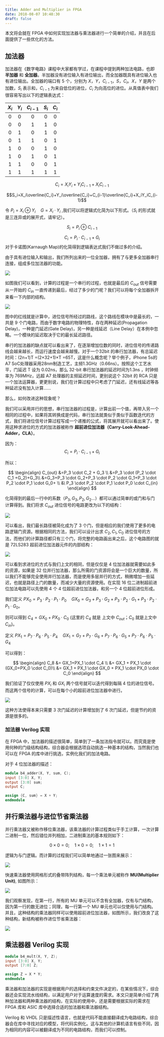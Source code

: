 ```yaml
---
title: Adder and Multiplier in FPGA
date: 2018-08-07 10:48:30
draft: false
---
```


本文将会就在 FPGA 中如何实现加法器与乘法器进行一个简单的介绍，并且在后面提供了一些优化的方法。

<!--more-->

## 加法器
加法器在《数字电路》课程中大家都有学过，在课程中提到两种加法电路，也即 **半加器** 和 **全加器**。半加器没有进位输入有进位输出，而全加器既具有进位输入也有进位输出。全加器的端口有 5 个，分别为 $X，Y，C_{i-1}，S，C_i$。$X$，$Y$ 是两个加数，$S_i$ 表示和，$C_{i-1}$ 为来自低位的进位，$C_i$ 为向高位的进位。从真值表中我们很容易写出以下的逻辑表达式：

| $X_i$| $Y_i$ | $C_{i-1}$ | $S_i$ | $C_i$ |
| :---: | :---: | :---: | :---: | :---: |
| 0 | 0 | 0 | 0 | 0 |
| 0 | 0 | 1 | 1 | 0 |
| 0 | 1 | 0 | 1 | 0 |
| 0 | 1 | 1 | 0 | 1 |
| 1 | 0 | 0 | 1 | 0 |
| 1 | 0 | 1 | 0 | 1 |
| 1 | 1 | 0 | 0 | 1 |
| 1 | 1 | 1 | 1 | 1 |

$$C_i=X_iY_i+Y_iC_{i-1}+X_iC_{i-1}$$

$$S_i=X_i\overline{C_i}+Y_i\overline{C_i}+C_{i-1}\overline{C_i}+X_iY_iC_{i-1}$$

令 $P_i=X_i\oplus Y_i \quad G=X_i \cdot Y_i$ ,我们可以将逻辑式化简为以下形式。（$S_i$ 的形式就是三连异或的展开式，请牢记）。

$$S_i=P_i \oplus C_{i-1}$$

$$ C_i=P_i \cdot C_{i-1} + G_i$$
对于卡诺图(Karnaugh Map)的化简得到逻辑表达式我们不做过多的介绍。

由于具有进位输入和输出，我们所列出来的一位全加器，拥有了与更多全加器串行连接，组成多位加法器的功能。

![][1]

如图我们可以看到，计算的过程是一个串行的过程，也就是最后的 $C_{out}$ 信号需要从一开始的 $C_{in}$ 一直传递到最后，经过了多少的门呢？我们可以将每个全加器拆开来看一下内部的结构。

![][2]

图中的红线就是计算中，进位信号所经过的路线，这个路线在模块中是最长的，一共是 9 个门电路，而由于数字电路的物理特性，存在两种延迟(Propagation Delay)，一种是门延迟(Gate Delay)，另一种是线延迟（Line Delay）在本例中忽略。一个模块的延迟取决于它的最长延迟路径。

串行的加法器的缺点就可以看出来了，在逐渐增加位数的同时，进位信号的传递路线会越来越长，而运行速度会越来越慢。对于一个32bit 的串行加法器，有总延迟时间：(2n+1)T =(2×32+1)×T =65T，这是什么概念呢？举个例子，iPhone 5s的A7 SoC处理器采用28nm制造工艺，主频1.3GHz（0.66ns）。按照这个工艺水平，门延迟 T 设为 0.02ns，那么 32-bit 串行加法器的延迟时间为1.3ns ，时钟频率为 769MHz，远超 A7 处理器的主频延迟时间，更别说这个 32bit 的 RCA 只是一个加法运算器，更更别说，我们在计算过程中只考虑了门延迟，还有线延迟等各种延迟没有加入计算……

那么，如何改进这种现象呢？

我们可以采用并行的思想，串行加法器的过程是，计算出前一个值，再带入另一个相同的过程中，如果将其转换成是代码，串行加法就类似于类似于函数迭代的方式，我们将进位信号计算过程写成一个递推的公式，将其展开就可以看出来了。使用这种求进位的方式的加法器被称作 **超前进位加法器（Carry-Look-Ahead-Adder，CLA）**。

因为：
$$ C_i=P_i \cdot C_{i-1} + G_i$$

所以：

$$
\begin{align}
    C_{out} &=P_3 \cdot C_2 + G_3 \\
        &=P_3 \cdot (P_2 \cdot C_1 +G_2)+G_3\\
        &=G_3+P_3 \cdot G_2+P_3 \cdot P_2 \cdot G_1+P_3 \cdot P_2 \cdot P_1 \cdot G_0+ \\
        &\ P_3 \cdot P_2 \cdot P_1 \cdot P_0 \cdot C_{in}
\end{align} 
$$

化简得到的最后一行中的系数（$P_3, G_3, P_2, G_2...$）都可以通过简单的或门和与门计算得到。我们将求 $C_{out}$ 进位信号的电路更改为以下的结构：

![][3]

可以看出，我们最长路径被简化成为了 3 个门，但是相应的我们使用了更多的电路逻辑门资源。根据相同的方法，我们可以设计出求 $C_2, C_1,C_0$ 进位信号的方法，而他们的计算路径都只有三个门，将完整的电路画出来之后，这个电路图的就是 72LS283 超前进位加法器元件的内部结构：

![](https://gss1.bdstatic.com/9vo3dSag_xI4khGkpoWK1HF6hhy/baike/c0%3Dbaike80%2C5%2C5%2C80%2C26/sign=e34dec20b27eca80060831b5f04afcb8/d53f8794a4c27d1e834771c719d5ad6eddc4384b.jpg)

可以看到求进位的方式与我们上文的相同，但是仅仅是 4 位加法器就需要如此多的资源，如果是 32 位并行加法器，那么所需的门资源将会是一个巨大的数量，所以我们不能够完全使用并行加法器，而是使用多层并行的方式，稍微增加一些延迟，也就是路径上门的数量，而减少大量的资源使用。在实现 16 位二进制超前进位加法电路可以先使用 4 个 4 位超前进位加法器，和另一个 4 位超前进位形成。


我们定义 $PX_0=P_3 \cdot P_2 \cdot P_1 \cdot P_0 \quad GX_0=G_3+P_3 \cdot G_2+P_3 \cdot P_2 \cdot G_1+P_3 \cdot P_2 \cdot P_1 \cdot G_0$。

则可以得到 $C_4=GX_0+PX_0 \cdot C_0$ (这里的 $C_4$ 就是 上文中 $C_{out}$；$C_0$ 就是上文中 $C_{in}$)。

定义 $PX_1=P_7 \cdot P_6 \cdot P_5 \cdot P_4 \quad GX_1=G_7+P_7 \cdot G_6+P_7 \cdot P_6 \cdot G_5+P_7 \cdot P_6 \cdot P_5 \cdot G_4$

可以得到：

$$
\begin{align}
C_8 &= GX_1+PX_1 \cdot C_4 \\
&= GX_1 + PX_1 \cdot (GX_0+PX_0 \cdot C_0)\\
&= GX_1 + PX_1 \cdot GX_0 + PX_1 \cdot PX_0 \cdot C_0
\end{align} 
$$

我们验证了仅仅使用 $PX_i$ 和 $GX_i$ 两个信号就可以迭代得到每隔 4 位的进位信号。而这两个信号的计算，可以在每个小的超前进位加法器中进行。

![][4]

这种方法使得本来只需要 3 次门延迟的计算增加到了 6 次门延迟，但是节约的资源是很多的。

### 加法器 Verilog 实现
在 FPGA 中，加法器的描述很简单，简单到了一条加法指令就可以。而究竟是使用何种的门级结构结构，综合器会根据选项自动挑选一种基本的结构，当然我们也可以在 FPGA 的库中进行挑选，实例化我们的加法电路。

对于 4 位加法器的描述：

```verilog
module b4_adder(X, Y, sum, C);
input [3:0] X, Y;
output [3:0] sum;
output C;

assign {C, sum} = X + Y;
endmodule
```

## 并行乘法器与进位节省乘法器
并行乘法器又被称作移位乘法器，该乘法器的计算过程类似于手工计算，一次计算二进制一位，然后错位并列相加，二进制乘法的基本规则如下：

$$ 0 \times 0=0;\quad 1 \times 0=0;\quad 1 \times 1=1$$

逻辑为与门逻辑。而计算的过程我们可以简单地通过一张图来展示：

![][5]

快速乘法器使用网格形式的叠带阵列结构，每一个乘法单元被称作 **MU(Multiplier Unit)**, 如图所示：

![][6]

我们观察发现，在第一行，所有的 MU 单元可以不含有全加器，仅有与门结构，因为第一行的数无进位；同理，每一行第一个 MU 单元也可以仅使用与门结构。并且，这种结构的乘法器同样可以使用超前进位加法器，如图所示，我们改良了这种结构，新结构被称作进位节省乘法器：

![][7]

## 乘法器器 Verilog 实现
```verilog
module b4_mult(X, Y, Z);
input [3:0] X, Y;
output [7:0] Z;

assign Z = X * Y;
endmodule
```

乘法器和加法器的实现是根据用户的选择和约束文件决定的，在某些情况下，综合器还会实现流水线结构，以满足用户对于运算速度的需求。本文只是简单介绍了两种加法器和两种乘法器的结构，在实际的使用中，还是需要根据实际的需求在 FPGA 库和 ASIC 库中选择合适的加法器和乘法器结构。

Verilog 和 VHDL 只是描述性语言，也就是代码不能直接翻译成为电路结构，综合器会在库中寻找对应的模型，将代码实例化。这与其他的计算机语言有些不同，因为相同的内容可以被翻译成为不同的电路结构，而我们可以控制。

[1]: /img/2018-8-7-CLAA/Serial-Adder.png
[2]: /img/2018-8-7-CLAA/Full-Adder.png
[3]: /img/2018-8-7-CLAA/CLAA.png
[4]: /img/2018-8-7-CLAA/16-bit.png
[5]: /img/2018-8-7-CLAA/times.png
[6]: /img/2018-8-7-CLAA/multiplier.png
[7]: /img/2018-8-7-CLAA/new_m.png

